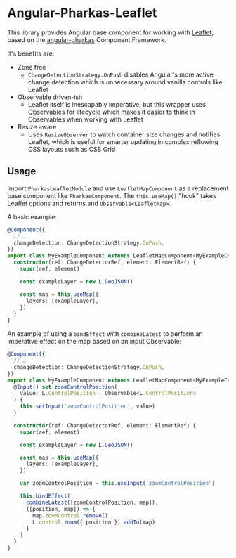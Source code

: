 # Angular-Pharkas-Leaflet

This library provides Angular base component for working with [Leaflet](https://leafletjs.com), based on
the [angular-pharkas](https://worldmaker.net/angular-pharkas) Component Framework.

It's benefits are:

- Zone free
  - `ChangeDetectionStrategy.OnPush` disables Angular's more active change detection which is unnecessary
    around vanilla controls like Leaflet
- Observable driven-ish
  - Leaflet itself is inescapably imperative, but this wrapper uses Observables for lifecycle which makes
    it easier to think in Observables when working with Leaflet
- Resize aware
  - Uses `ResizeObserver` to watch container size changes and notifies Leaflet, which is useful
    for smarter updating in complex reflowing CSS layouts such as CSS Grid

## Usage

Import `PharkasLeafletModule` and use `LeafletMapComponent` as a replacement base component like
`PharkasComponent`. The `this.useMap()` "hook" takes Leaflet options and returns and `Observable<LeafletMap>`.

A basic example:

```ts
@Component({
  // …
  changeDetection: ChangeDetectionStrategy.OnPush,
})
export class MyExampleComponent extends LeafletMapComponent<MyExampleComponent> {
  constructor(ref: ChangeDetectorRef, element: ElementRef) {
    super(ref, element)

    const exampleLayer = new L.GeoJSON()

    const map = this.useMap({
      layers: [exampleLayer],
    })
  }
}
```

An example of using a `bindEffect` with `combineLatest` to perform an imperative effect on the map based
on an input Observable:

```ts
@Component({
  // …
  changeDetection: ChangeDetectionStrategy.OnPush,
})
export class MyExampleComponent extends LeafletMapComponent<MyExampleComponent> {
  @Input() set zoomControlPosition(
    value: L.ControlPosition | Observable<L.ControlPosition>
  ) {
    this.setInput('zoomControlPosition', value)
  }

  constructor(ref: ChangeDetectorRef, element: ElementRef) {
    super(ref, element)

    const exampleLayer = new L.GeoJSON()

    const map = this.useMap({
      layers: [exampleLayer],
    })

    var zoomControlPosition = this.useInput('zoomControlPosition')

    this.bindEffect(
      combineLatest([zoomControlPosition, map]),
      ([position, map]) => {
        map.zoomControl.remove()
        L.control.zoom({ position }).addTo(map)
      }
    )
  }
}
```
